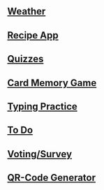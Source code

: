 ## [Weather](https://github.com/florinpop17/app-ideas/blob/master/Projects/1-Beginner/Weather-App.md)
## [Recipe App](https://github.com/florinpop17/app-ideas/blob/master/Projects/1-Beginner/Recipe-App.md)
## [Quizzes](https://github.com/florinpop17/app-ideas/blob/master/Projects/1-Beginner/Quiz-App.md)
## [Card Memory Game](https://github.com/florinpop17/app-ideas/blob/master/Projects/2-Intermediate/Card-Memory-Game.md)
## [Typing Practice](https://github.com/florinpop17/app-ideas/blob/master/Projects/2-Intermediate/Typing-Practice-App.md)
## [To Do](https://github.com/florinpop17/app-ideas/blob/master/Projects/2-Intermediate/To-Do-App.md)
## [Voting/Survey](https://github.com/florinpop17/app-ideas/blob/master/Projects/2-Intermediate/Voting-App.md)
## [QR-Code Generator](https://github.com/florinpop17/app-ideas/blob/master/Projects/2-Intermediate/QRCode-Badge-App.md)
